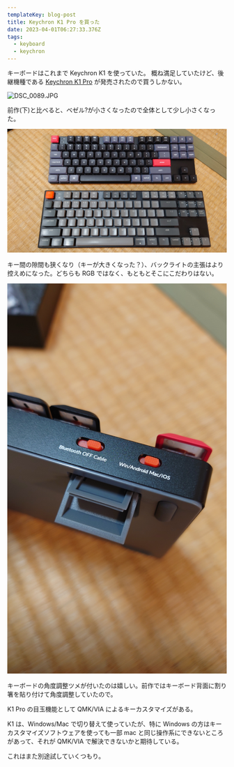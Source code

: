 ```yaml
---
templateKey: blog-post
title: Keychron K1 Pro を買った
date: 2023-04-01T06:27:33.376Z
tags:
  - keyboard
  - keychron
---
```

キーボードはこれまで Keychron K1 を使っていた。
概ね満足していたけど、後継機種である [Keychron K1 Pro](https://www.keychron.com/products/keychron-k1-pro-qmk-via-wireless-custom-mechanical-keyboard?variant=40426079682649) が発売されたので買うしかない。

![DSC_0089.JPG](/img/posts/2023-04-01-01GWXRH2MWVMFZR2NN1J6K567B.JPG)

前作(下)と比べると、ベゼル?が小さくなったので全体として少し小さくなった。

![DSC_0087.JPG](https://raw.githubusercontent.com/amay077/blog2023/main/static/img/posts/2023-04-01-01GWXRHGTQKPF0B0R5WED49YJS.JPG)

キー間の隙間も狭くなり（キーが大きくなった？）、バックライトの主張はより控えめになった。どちらも RGB ではなく、もともとそこにこだわりはない。

![DSC_0086.JPG](https://raw.githubusercontent.com/amay077/blog2023/main/static/img/posts/2023-04-01-01GWXRPZ3XDWMH2BV8CM7NTP3E.JPG)

キーボードの角度調整ツメが付いたのは嬉しい。前作ではキーボード背面に割り箸を貼り付けて角度調整していたので。

K1 Pro の目玉機能として QMK/VIA によるキーカスタマイズがある。

K1 は、Windows/Mac で切り替えて使っていたが、特に Windows の方はキーカスタマイズソフトウェアを使っても一部 mac と同じ操作系にできないところがあって、それが QMK/VIA で解決できないかと期待している。

これはまた別途試していくつもり。